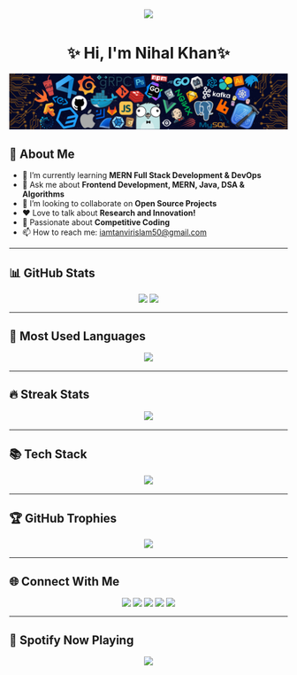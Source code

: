 <h1 align="center">
  <a href="https://git.io/typing-svg">
    <img src="https://readme-typing-svg.herokuapp.com/?lines=Hello,+There!+👋;This+is+Nihal....;Nice+to+meet+you!&center=true&size=30">
  </a>
</h1>
<h1 align="center">✨ Hi, I'm Nihal Khan✨</h1>
<p align="center">
  <img src="https://raw.githubusercontent.com/Bharat2044/Bharat2044/refs/heads/main/assets/header.png" alt="Banner" width="800px"/>
</p>

## 🚀 About Me
- 🔭 I’m currently learning **MERN Full Stack Development & DevOps**
- 💬 Ask me about **Frontend Development, MERN, Java, DSA & Algorithms**
- 👯 I’m looking to collaborate on **Open Source Projects**
- ❤️ Love to talk about **Research and Innovation!**
- 💪 Passionate about **Competitive Coding**
- 📫 How to reach me: [iamtanvirislam50@gmail.com](mailto:your-email@gmail.com)

---

## 📊 GitHub Stats
<p align="center">
  <img src="https://github-readme-stats.vercel.app/api?username=your-username&show_icons=true&theme=dark" height="150px"/>
  <img src="https://github-readme-stats.vercel.app/api/top-langs/?username=your-username&layout=compact&theme=dark" height="150px"/>
</p>

---

## 🚀 Most Used Languages
<p align="center">
  <img src="https://github-readme-stats.vercel.app/api/top-langs/?username=your-username&layout=compact&theme=radical" />
</p>

---

## 🔥 Streak Stats
<p align="center">
  <img src="https://github-readme-streak-stats.herokuapp.com/?user=your-username&theme=dark" />
</p>

---

## 📚 Tech Stack
<p align="center">
  <img src="https://skillicons.dev/icons?i=html,css,js,react,nodejs,express,mongodb,git,github,docker,kubernetes,linux" />
</p>

---

## 🏆 GitHub Trophies
<p align="center">
  <img src="https://github-profile-trophy.vercel.app/?username=your-username&theme=radical" />
</p>

---

## 🌐 Connect With Me
<p align="center">
  <a href="https://twitter.com/tanvirtraderbd"><img src="https://img.shields.io/badge/Twitter-%231DA1F2.svg?logo=Twitter&logoColor=white"/></a>
  <a href="https://linkedin.com/in/yourhandle"><img src="https://img.shields.io/badge/LinkedIn-%230077B5.svg?logo=LinkedIn&logoColor=white"/></a>
  <a href="https://hashnode.com/@yourhandle"><img src="https://img.shields.io/badge/Hashnode-%232962FF.svg?logo=hashnode&logoColor=white"/></a>
  <a href="https://dev.to/yourhandle"><img src="https://img.shields.io/badge/Dev.to-0A0A0A?logo=dev.to&logoColor=white"/></a>
  <a href="mailto:your-email@gmail.com"><img src="https://img.shields.io/badge/Email-D14836?logo=gmail&logoColor=white"/></a>
</p>

---

## 🎵 Spotify Now Playing
<p align="center">
  <img src="https://novatorem.vercel.app/api/spotify" />
</p>

